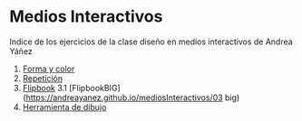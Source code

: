 # Medios Interactivos

Indice de los ejercicios de la clase diseño en medios interactivos de Andrea Yáñez

1. [Forma y color](https://andreayanez.github.io/mediosInteractivos/01)
2. [Repetición](https://andreayanez.github.io/mediosInteractivos/02)
3. [Flipbook](https://andreayanez.github.io/mediosInteractivos/03)
3.1 [FlipbookBIG](https://andreayanez.github.io/mediosInteractivos/03 big)
4. [Herramienta de dibujo](https://andreayanez.github.io/mediosInteractivos/04)
